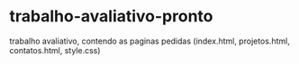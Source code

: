# trabalho-avaliativo-pronto
trabalho avaliativo, contendo as paginas pedidas (index.html, projetos.html, contatos.html, style.css)
